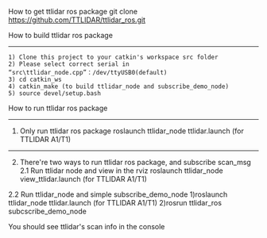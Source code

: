 How to get  ttlidar ros package
   git clone https://github.com/TTLIDAR/ttlidar_ros.git

How to build ttlidar ros package
********************************************************************************************************
    1) Clone this project to your catkin's workspace src folder
    2) Please select correct serial in “src\ttlidar_node.cpp”：/dev/ttyUSB0(default)
    3) cd catkin_ws
    4) catkin_make (to build ttlidar_node and subscribe_demo_node)
    5) source devel/setup.bash


How to run ttlidar ros package
********************************************************************************************************
1. Only run ttlidar ros package
roslaunch ttlidar_node ttlidar.launch (for TTLIDAR A1/T1)

------------------------------------------------------------
2. There're two ways to run ttlidar ros package, and subscribe scan_msg
2.1 Run ttlidar node and view in the rviz
roslaunch ttlidar_node view_ttlidar.launch (for TTLIDAR A1/T1)

2.2 Run ttlidar_node and simple subscribe_demo_node 
1)roslaunch ttlidar_node ttlidar.launch (for TTLIDAR A1/T1)
2)rosrun ttlidar_ros subcscribe_demo_node

You should see ttlidar's scan info in the console


